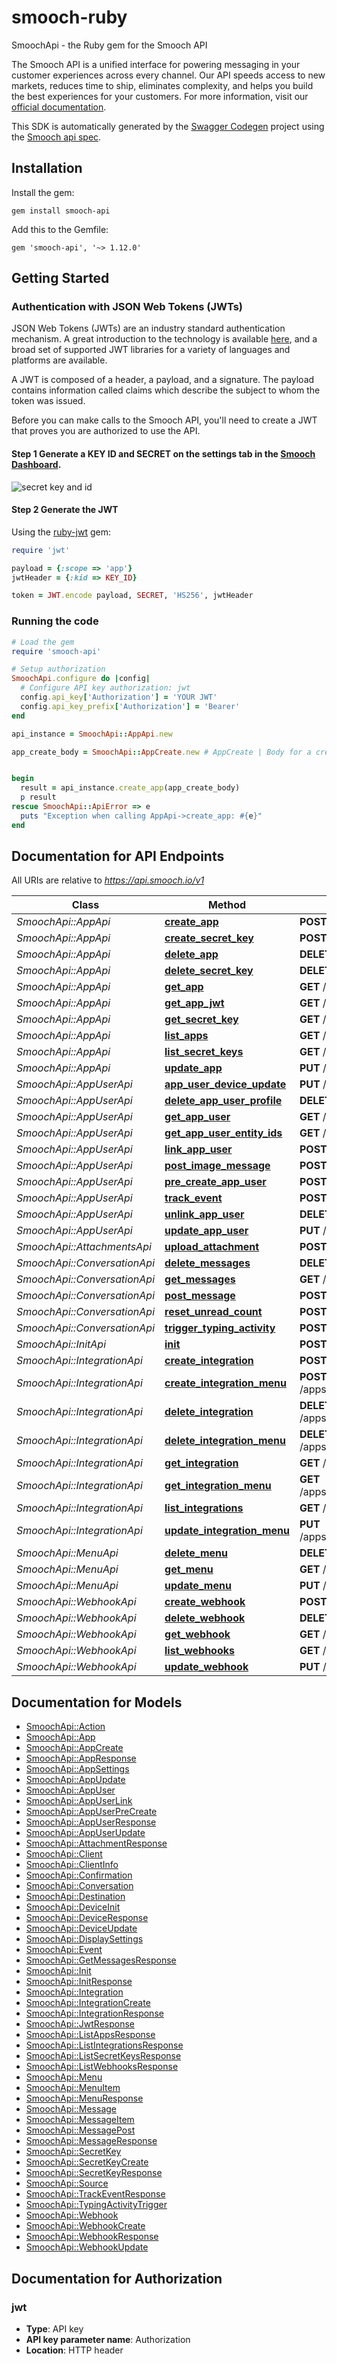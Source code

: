 # smooch-ruby

SmoochApi - the Ruby gem for the Smooch API

The Smooch API is a unified interface for powering messaging in your customer experiences across every channel. Our API speeds access to new markets, reduces time to ship, eliminates complexity, and helps you build the best experiences for your customers. For more information, visit our [official documentation](https://docs.smooch.io).

This SDK is automatically generated by the [Swagger Codegen](https://github.com/swagger-api/swagger-codegen) project using the [Smooch api spec](https://github.com/smooch/api-spec).

## Installation

Install the gem:

```shell
gem install smooch-api
```

Add this to the Gemfile:

    gem 'smooch-api', '~> 1.12.0'

## Getting Started

### Authentication with JSON Web Tokens (JWTs)

JSON Web Tokens (JWTs) are an industry standard authentication mechanism. A great introduction to the technology is available [here](https://jwt.io/introduction/), and a broad set of supported JWT libraries for a variety of languages and platforms are available.

A JWT is composed of a header, a payload, and a signature. The payload contains information called claims which describe the subject to whom the token was issued.

Before you can make calls to the Smooch API, you'll need to create a JWT that proves you are authorized to use the API.

#### **Step 1** Generate a KEY ID and SECRET on the settings tab in the [Smooch Dashboard](https://app.smooch.io/).

![secret key and id](https://docs.smooch.io/images/secret_keys.png)

 #### **Step 2** Generate the JWT

Using the [ruby-jwt](https://github.com/jwt/ruby-jwt) gem:

```ruby
require 'jwt'

payload = {:scope => 'app'}
jwtHeader = {:kid => KEY_ID}

token = JWT.encode payload, SECRET, 'HS256', jwtHeader
```

### Running the code

```ruby
# Load the gem
require 'smooch-api'

# Setup authorization
SmoochApi.configure do |config|
  # Configure API key authorization: jwt
  config.api_key['Authorization'] = 'YOUR JWT'
  config.api_key_prefix['Authorization'] = 'Bearer'
end

api_instance = SmoochApi::AppApi.new

app_create_body = SmoochApi::AppCreate.new # AppCreate | Body for a createApp request.


begin
  result = api_instance.create_app(app_create_body)
  p result
rescue SmoochApi::ApiError => e
  puts "Exception when calling AppApi->create_app: #{e}"
end

```

## Documentation for API Endpoints

All URIs are relative to *https://api.smooch.io/v1*

Class | Method | HTTP request | Description
------------ | ------------- | ------------- | -------------
*SmoochApi::AppApi* | [**create_app**](docs/AppApi.md#create_app) | **POST** /apps | 
*SmoochApi::AppApi* | [**create_secret_key**](docs/AppApi.md#create_secret_key) | **POST** /apps/{appId}/keys | 
*SmoochApi::AppApi* | [**delete_app**](docs/AppApi.md#delete_app) | **DELETE** /apps/{appId} | 
*SmoochApi::AppApi* | [**delete_secret_key**](docs/AppApi.md#delete_secret_key) | **DELETE** /apps/{appId}/keys/{keyId} | 
*SmoochApi::AppApi* | [**get_app**](docs/AppApi.md#get_app) | **GET** /apps/{appId} | 
*SmoochApi::AppApi* | [**get_app_jwt**](docs/AppApi.md#get_app_jwt) | **GET** /apps/{appId}/keys/{keyId}/jwt | 
*SmoochApi::AppApi* | [**get_secret_key**](docs/AppApi.md#get_secret_key) | **GET** /apps/{appId}/keys/{keyId} | 
*SmoochApi::AppApi* | [**list_apps**](docs/AppApi.md#list_apps) | **GET** /apps | 
*SmoochApi::AppApi* | [**list_secret_keys**](docs/AppApi.md#list_secret_keys) | **GET** /apps/{appId}/keys | 
*SmoochApi::AppApi* | [**update_app**](docs/AppApi.md#update_app) | **PUT** /apps/{appId} | 
*SmoochApi::AppUserApi* | [**app_user_device_update**](docs/AppUserApi.md#app_user_device_update) | **PUT** /appusers/{userId}/devices/{deviceId} | 
*SmoochApi::AppUserApi* | [**delete_app_user_profile**](docs/AppUserApi.md#delete_app_user_profile) | **DELETE** /appusers/{userId}/profile | 
*SmoochApi::AppUserApi* | [**get_app_user**](docs/AppUserApi.md#get_app_user) | **GET** /appusers/{userId} | 
*SmoochApi::AppUserApi* | [**get_app_user_entity_ids**](docs/AppUserApi.md#get_app_user_entity_ids) | **GET** /appusers/{userId}/channels | 
*SmoochApi::AppUserApi* | [**link_app_user**](docs/AppUserApi.md#link_app_user) | **POST** /appusers/{userId}/channels | 
*SmoochApi::AppUserApi* | [**post_image_message**](docs/AppUserApi.md#post_image_message) | **POST** /appusers/{userId}/images | 
*SmoochApi::AppUserApi* | [**pre_create_app_user**](docs/AppUserApi.md#pre_create_app_user) | **POST** /appusers | 
*SmoochApi::AppUserApi* | [**track_event**](docs/AppUserApi.md#track_event) | **POST** /appusers/{userId}/events | 
*SmoochApi::AppUserApi* | [**unlink_app_user**](docs/AppUserApi.md#unlink_app_user) | **DELETE** /appusers/{userId}/channels/{channel} | 
*SmoochApi::AppUserApi* | [**update_app_user**](docs/AppUserApi.md#update_app_user) | **PUT** /appusers/{userId} | 
*SmoochApi::AttachmentsApi* | [**upload_attachment**](docs/AttachmentsApi.md#upload_attachment) | **POST** /apps/{appId}/attachments | 
*SmoochApi::ConversationApi* | [**delete_messages**](docs/ConversationApi.md#delete_messages) | **DELETE** /appusers/{userId}/messages | 
*SmoochApi::ConversationApi* | [**get_messages**](docs/ConversationApi.md#get_messages) | **GET** /appusers/{userId}/messages | 
*SmoochApi::ConversationApi* | [**post_message**](docs/ConversationApi.md#post_message) | **POST** /appusers/{userId}/messages | 
*SmoochApi::ConversationApi* | [**reset_unread_count**](docs/ConversationApi.md#reset_unread_count) | **POST** /appusers/{userId}/conversation/read | 
*SmoochApi::ConversationApi* | [**trigger_typing_activity**](docs/ConversationApi.md#trigger_typing_activity) | **POST** /appusers/{userId}/conversation/activity | 
*SmoochApi::InitApi* | [**init**](docs/InitApi.md#init) | **POST** /init | 
*SmoochApi::IntegrationApi* | [**create_integration**](docs/IntegrationApi.md#create_integration) | **POST** /apps/{appId}/integrations | 
*SmoochApi::IntegrationApi* | [**create_integration_menu**](docs/IntegrationApi.md#create_integration_menu) | **POST** /apps/{appId}/integrations/{integrationId}/menu | 
*SmoochApi::IntegrationApi* | [**delete_integration**](docs/IntegrationApi.md#delete_integration) | **DELETE** /apps/{appId}/integrations/{integrationId} | 
*SmoochApi::IntegrationApi* | [**delete_integration_menu**](docs/IntegrationApi.md#delete_integration_menu) | **DELETE** /apps/{appId}/integrations/{integrationId}/menu | 
*SmoochApi::IntegrationApi* | [**get_integration**](docs/IntegrationApi.md#get_integration) | **GET** /apps/{appId}/integrations/{integrationId} | 
*SmoochApi::IntegrationApi* | [**get_integration_menu**](docs/IntegrationApi.md#get_integration_menu) | **GET** /apps/{appId}/integrations/{integrationId}/menu | 
*SmoochApi::IntegrationApi* | [**list_integrations**](docs/IntegrationApi.md#list_integrations) | **GET** /apps/{appId}/integrations | 
*SmoochApi::IntegrationApi* | [**update_integration_menu**](docs/IntegrationApi.md#update_integration_menu) | **PUT** /apps/{appId}/integrations/{integrationId}/menu | 
*SmoochApi::MenuApi* | [**delete_menu**](docs/MenuApi.md#delete_menu) | **DELETE** /menu | 
*SmoochApi::MenuApi* | [**get_menu**](docs/MenuApi.md#get_menu) | **GET** /menu | 
*SmoochApi::MenuApi* | [**update_menu**](docs/MenuApi.md#update_menu) | **PUT** /menu | 
*SmoochApi::WebhookApi* | [**create_webhook**](docs/WebhookApi.md#create_webhook) | **POST** /apps/{appId}/webhooks | 
*SmoochApi::WebhookApi* | [**delete_webhook**](docs/WebhookApi.md#delete_webhook) | **DELETE** /apps/{appId}/webhooks/{webhookId} | 
*SmoochApi::WebhookApi* | [**get_webhook**](docs/WebhookApi.md#get_webhook) | **GET** /apps/{appId}/webhooks/{webhookId} | 
*SmoochApi::WebhookApi* | [**list_webhooks**](docs/WebhookApi.md#list_webhooks) | **GET** /apps/{appId}/webhooks | 
*SmoochApi::WebhookApi* | [**update_webhook**](docs/WebhookApi.md#update_webhook) | **PUT** /apps/{appId}/webhooks/{webhookId} | 


## Documentation for Models

 - [SmoochApi::Action](docs/Action.md)
 - [SmoochApi::App](docs/App.md)
 - [SmoochApi::AppCreate](docs/AppCreate.md)
 - [SmoochApi::AppResponse](docs/AppResponse.md)
 - [SmoochApi::AppSettings](docs/AppSettings.md)
 - [SmoochApi::AppUpdate](docs/AppUpdate.md)
 - [SmoochApi::AppUser](docs/AppUser.md)
 - [SmoochApi::AppUserLink](docs/AppUserLink.md)
 - [SmoochApi::AppUserPreCreate](docs/AppUserPreCreate.md)
 - [SmoochApi::AppUserResponse](docs/AppUserResponse.md)
 - [SmoochApi::AppUserUpdate](docs/AppUserUpdate.md)
 - [SmoochApi::AttachmentResponse](docs/AttachmentResponse.md)
 - [SmoochApi::Client](docs/Client.md)
 - [SmoochApi::ClientInfo](docs/ClientInfo.md)
 - [SmoochApi::Confirmation](docs/Confirmation.md)
 - [SmoochApi::Conversation](docs/Conversation.md)
 - [SmoochApi::Destination](docs/Destination.md)
 - [SmoochApi::DeviceInit](docs/DeviceInit.md)
 - [SmoochApi::DeviceResponse](docs/DeviceResponse.md)
 - [SmoochApi::DeviceUpdate](docs/DeviceUpdate.md)
 - [SmoochApi::DisplaySettings](docs/DisplaySettings.md)
 - [SmoochApi::Event](docs/Event.md)
 - [SmoochApi::GetMessagesResponse](docs/GetMessagesResponse.md)
 - [SmoochApi::Init](docs/Init.md)
 - [SmoochApi::InitResponse](docs/InitResponse.md)
 - [SmoochApi::Integration](docs/Integration.md)
 - [SmoochApi::IntegrationCreate](docs/IntegrationCreate.md)
 - [SmoochApi::IntegrationResponse](docs/IntegrationResponse.md)
 - [SmoochApi::JwtResponse](docs/JwtResponse.md)
 - [SmoochApi::ListAppsResponse](docs/ListAppsResponse.md)
 - [SmoochApi::ListIntegrationsResponse](docs/ListIntegrationsResponse.md)
 - [SmoochApi::ListSecretKeysResponse](docs/ListSecretKeysResponse.md)
 - [SmoochApi::ListWebhooksResponse](docs/ListWebhooksResponse.md)
 - [SmoochApi::Menu](docs/Menu.md)
 - [SmoochApi::MenuItem](docs/MenuItem.md)
 - [SmoochApi::MenuResponse](docs/MenuResponse.md)
 - [SmoochApi::Message](docs/Message.md)
 - [SmoochApi::MessageItem](docs/MessageItem.md)
 - [SmoochApi::MessagePost](docs/MessagePost.md)
 - [SmoochApi::MessageResponse](docs/MessageResponse.md)
 - [SmoochApi::SecretKey](docs/SecretKey.md)
 - [SmoochApi::SecretKeyCreate](docs/SecretKeyCreate.md)
 - [SmoochApi::SecretKeyResponse](docs/SecretKeyResponse.md)
 - [SmoochApi::Source](docs/Source.md)
 - [SmoochApi::TrackEventResponse](docs/TrackEventResponse.md)
 - [SmoochApi::TypingActivityTrigger](docs/TypingActivityTrigger.md)
 - [SmoochApi::Webhook](docs/Webhook.md)
 - [SmoochApi::WebhookCreate](docs/WebhookCreate.md)
 - [SmoochApi::WebhookResponse](docs/WebhookResponse.md)
 - [SmoochApi::WebhookUpdate](docs/WebhookUpdate.md)


## Documentation for Authorization


### jwt

- **Type**: API key
- **API key parameter name**: Authorization
- **Location**: HTTP header

